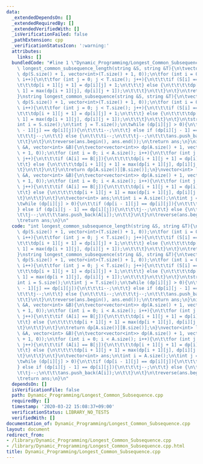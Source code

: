 ```yaml
---
data:
  _extendedDependsOn: []
  _extendedRequiredBy: []
  _extendedVerifiedWith: []
  _isVerificationFailed: false
  _pathExtension: cpp
  _verificationStatusIcon: ':warning:'
  attributes:
    links: []
  bundledCode: "#line 1 \"Dynamic_Programming/Longest_Common_Subsequence.cpp\"\nint\
    \ longest_common_subsequence_length(string &S, string &T){\n\tvector<vector<int>>\
    \ dp(S.size() + 1, vector<int>(T.size() + 1, 0));\n\tfor (int i = 0; i < S.size();\
    \ i++){\n\t\tfor (int j = 0; j < T.size(); j++){\n\t\t\tif (S[i] == T[j]){\n\t\
    \t\t\tdp[i + 1][j + 1] = dp[i][j] + 1;\n\t\t\t} else {\n\t\t\t\tdp[i + 1][j +\
    \ 1] = max(dp[i + 1][j], dp[i][j + 1]);\n\t\t\t}\n\t\t}\n\t}\n\treturn dp[S.size()][T.size()];\n\
    }\nstring longest_common_subsequence(string &S, string &T){\n\tvector<vector<int>>\
    \ dp(S.size() + 1, vector<int>(T.size() + 1, 0));\n\tfor (int i = 0; i < S.size();\
    \ i++){\n\t\tfor (int j = 0; j < T.size(); j++){\n\t\t\tif (S[i] == T[j]){\n\t\
    \t\t\tdp[i + 1][j + 1] = dp[i][j] + 1;\n\t\t\t} else {\n\t\t\t\tdp[i + 1][j +\
    \ 1] = max(dp[i + 1][j], dp[i][j + 1]);\n\t\t\t}\n\t\t}\n\t}\n\tstring ans;\n\t\
    int i = S.size();\n\tint j = T.size();\n\twhile (dp[i][j] > 0){\n\t\tif (dp[i\
    \ - 1][j] == dp[i][j]){\n\t\t\ti--;\n\t\t} else if (dp[i][j - 1] == dp[i][j]){\n\
    \t\t\tj--;\n\t\t} else {\n\t\t\ti--;\n\t\t\tj--;\n\t\t\tans.push_back(S[i]);\n\
    \t\t}\n\t}\n\treverse(ans.begin(), ans.end());\n\treturn ans;\n}\nint longest_common_subsequence_length(vector<int>\
    \ &A, vector<int> &B){\n\tvector<vector<int>> dp(A.size() + 1, vector<int>(B.size()\
    \ + 1, 0));\n\tfor (int i = 0; i < A.size(); i++){\n\t\tfor (int j = 0; j < B.size();\
    \ j++){\n\t\t\tif (A[i] == B[j]){\n\t\t\t\tdp[i + 1][j + 1] = dp[i][j] + 1;\n\t\
    \t\t} else {\n\t\t\t\tdp[i + 1][j + 1] = max(dp[i + 1][j], dp[i][j + 1]);\n\t\t\
    \t}\n\t\t}\n\t}\n\treturn dp[A.size()][B.size()];\n}\nvector<int> longest_common_subsequence(vector<int>\
    \ &A, vector<int> &B){\n\tvector<vector<int>> dp(A.size() + 1, vector<int>(B.size()\
    \ + 1, 0));\n\tfor (int i = 0; i < A.size(); i++){\n\t\tfor (int j = 0; j < B.size();\
    \ j++){\n\t\t\tif (A[i] == B[j]){\n\t\t\t\tdp[i + 1][j + 1] = dp[i][j] + 1;\n\t\
    \t\t} else {\n\t\t\t\tdp[i + 1][j + 1] = max(dp[i + 1][j], dp[i][j + 1]);\n\t\t\
    \t}\n\t\t}\n\t}\n\tvector<int> ans;\n\tint i = A.size();\n\tint j = B.size();\n\
    \twhile (dp[i][j] > 0){\n\t\tif (dp[i - 1][j] == dp[i][j]){\n\t\t\ti--;\n\t\t\
    } else if (dp[i][j - 1] == dp[i][j]){\n\t\t\tj--;\n\t\t} else {\n\t\t\ti--;\n\t\
    \t\tj--;\n\t\t\tans.push_back(A[i]);\n\t\t}\n\t}\n\treverse(ans.begin(), ans.end());\n\
    \treturn ans;\n}\n"
  code: "int longest_common_subsequence_length(string &S, string &T){\n\tvector<vector<int>>\
    \ dp(S.size() + 1, vector<int>(T.size() + 1, 0));\n\tfor (int i = 0; i < S.size();\
    \ i++){\n\t\tfor (int j = 0; j < T.size(); j++){\n\t\t\tif (S[i] == T[j]){\n\t\
    \t\t\tdp[i + 1][j + 1] = dp[i][j] + 1;\n\t\t\t} else {\n\t\t\t\tdp[i + 1][j +\
    \ 1] = max(dp[i + 1][j], dp[i][j + 1]);\n\t\t\t}\n\t\t}\n\t}\n\treturn dp[S.size()][T.size()];\n\
    }\nstring longest_common_subsequence(string &S, string &T){\n\tvector<vector<int>>\
    \ dp(S.size() + 1, vector<int>(T.size() + 1, 0));\n\tfor (int i = 0; i < S.size();\
    \ i++){\n\t\tfor (int j = 0; j < T.size(); j++){\n\t\t\tif (S[i] == T[j]){\n\t\
    \t\t\tdp[i + 1][j + 1] = dp[i][j] + 1;\n\t\t\t} else {\n\t\t\t\tdp[i + 1][j +\
    \ 1] = max(dp[i + 1][j], dp[i][j + 1]);\n\t\t\t}\n\t\t}\n\t}\n\tstring ans;\n\t\
    int i = S.size();\n\tint j = T.size();\n\twhile (dp[i][j] > 0){\n\t\tif (dp[i\
    \ - 1][j] == dp[i][j]){\n\t\t\ti--;\n\t\t} else if (dp[i][j - 1] == dp[i][j]){\n\
    \t\t\tj--;\n\t\t} else {\n\t\t\ti--;\n\t\t\tj--;\n\t\t\tans.push_back(S[i]);\n\
    \t\t}\n\t}\n\treverse(ans.begin(), ans.end());\n\treturn ans;\n}\nint longest_common_subsequence_length(vector<int>\
    \ &A, vector<int> &B){\n\tvector<vector<int>> dp(A.size() + 1, vector<int>(B.size()\
    \ + 1, 0));\n\tfor (int i = 0; i < A.size(); i++){\n\t\tfor (int j = 0; j < B.size();\
    \ j++){\n\t\t\tif (A[i] == B[j]){\n\t\t\t\tdp[i + 1][j + 1] = dp[i][j] + 1;\n\t\
    \t\t} else {\n\t\t\t\tdp[i + 1][j + 1] = max(dp[i + 1][j], dp[i][j + 1]);\n\t\t\
    \t}\n\t\t}\n\t}\n\treturn dp[A.size()][B.size()];\n}\nvector<int> longest_common_subsequence(vector<int>\
    \ &A, vector<int> &B){\n\tvector<vector<int>> dp(A.size() + 1, vector<int>(B.size()\
    \ + 1, 0));\n\tfor (int i = 0; i < A.size(); i++){\n\t\tfor (int j = 0; j < B.size();\
    \ j++){\n\t\t\tif (A[i] == B[j]){\n\t\t\t\tdp[i + 1][j + 1] = dp[i][j] + 1;\n\t\
    \t\t} else {\n\t\t\t\tdp[i + 1][j + 1] = max(dp[i + 1][j], dp[i][j + 1]);\n\t\t\
    \t}\n\t\t}\n\t}\n\tvector<int> ans;\n\tint i = A.size();\n\tint j = B.size();\n\
    \twhile (dp[i][j] > 0){\n\t\tif (dp[i - 1][j] == dp[i][j]){\n\t\t\ti--;\n\t\t\
    } else if (dp[i][j - 1] == dp[i][j]){\n\t\t\tj--;\n\t\t} else {\n\t\t\ti--;\n\t\
    \t\tj--;\n\t\t\tans.push_back(A[i]);\n\t\t}\n\t}\n\treverse(ans.begin(), ans.end());\n\
    \treturn ans;\n}\n"
  dependsOn: []
  isVerificationFile: false
  path: Dynamic_Programming/Longest_Common_Subsequence.cpp
  requiredBy: []
  timestamp: '2020-03-22 15:08:37+09:00'
  verificationStatus: LIBRARY_NO_TESTS
  verifiedWith: []
documentation_of: Dynamic_Programming/Longest_Common_Subsequence.cpp
layout: document
redirect_from:
- /library/Dynamic_Programming/Longest_Common_Subsequence.cpp
- /library/Dynamic_Programming/Longest_Common_Subsequence.cpp.html
title: Dynamic_Programming/Longest_Common_Subsequence.cpp
---
```

